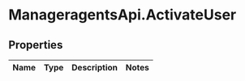 # ManageragentsApi.ActivateUser

## Properties
Name | Type | Description | Notes
------------ | ------------- | ------------- | -------------


